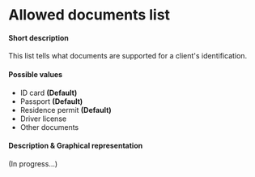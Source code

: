 # Allowed documents list

#### Short description
This list tells what documents are supported for a client's identification.

#### Possible values
- ID card **(Default)**
- Passport **(Default)**
- Residence permit **(Default)**
- Driver license
- Other documents

#### Description & Graphical representation
(In progress...)
